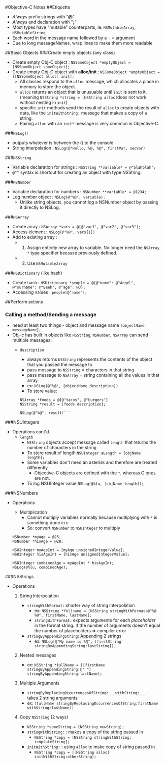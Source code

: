 #Objective-C Notes
##Etiquette
+ *Always* prefix strings with "**@**"
+ *Always* end declaration with "**;**"
+ Most types have "mutable" counterparts, ie. ```NSMutableArray```, ```NSMutableString```
+ Each word in the message name followed by a ```:``` = argument
+ Due to long messageNames, wrap lines to make them more readable

##Basic Objects
###Create empty objects (any class)
+ Create empty Obj-C object : ```NSSomeObject *emptyObject = [NSSomeObject someObject];```
+ Create empty Obj-C object with **alloc/init** : ```NSSomeObject *emptyObject = [[NSSomeObject alloc] init];```
    + All classes respond to the ```alloc``` message, which allocates a place in memory to store the object.
    + ```alloc``` returns an object that is unusuable until ```init``` is sent to it. (meaning ```NSString *string = [NSString alloc]```does not work without nesting in ```init```)
    + specific ```init``` methods send the result of ```alloc``` to create objects with data, like the ```initWithString:``` message that makes a copy of a string.
    + Pairing ```alloc``` with an ```init*``` message is very common in Objective-C.


###```NSLog()```
+ outputs whatever is between the () to the console
+ String interpolation : ```NSLog(@"Hello, %@, %@", firstVar, secVar)```

###```NSString```
+ Variable declaration for strings : ```NSString **variable* = @"blahblah";```
+ ```@""``` syntax is shortcut for creating an object with type NSString. 

###```NSNumber```
+ Variable declaration for numbers : ```NSNumber **variable* = @1234;```
+ Log number object : ```NSLog(@"%@", variable);```
    + Unlike string objects, you cannot log a NSNumber object by passing it directly to NSLog.

###```NSArray```
+ Create array : ```NSArray *vars = @[@"var1", @"var2", @"var3"];```
+ Access element : ```NSLog(@"%@", vars[1])```
+ Add to existing array :
    + 1. Assign entirely new array to variable. No longer need the ```NSArray *``` type specifier because previously defined.
    + 2. Use ```NSMutableArray```

###```NSDictionary``` (like hash)
+ Create hash : ```NSDictionary *people = @{@"name": @"Angel", @"surname": @"Baek", @"age": @3};```
+ Accessing values : ```people[@"name"];```

##Perform actions
### Calling a method/Sending a message
+ need at least two things - object and message name ```[objectName messageName];```
+ Obj-c has built in objects like ```NSString```, ```NSNumber```, ```NSArray``` can send multiple messages:
    + ```description```
        + always returns ```NSString``` represents the contents of the object that you passed the message to
        + pass message to ```NSString``` = characters in that string
        + pass message to ```NSArray``` = string containing all the values in that array
        + ex: ```NSLog(@"%@", [objectName description])```
        + To store value:
        
        ``` 
        NSArray *foods = @[@"tacos", @"burgers"]
        NSString *result = [foods description];

        NSLog(@"%@", result)```
        
###NSUIntegers
+ Operations cont'd.
   + ```length```
       + ```NSString``` objects accept message called ```length``` that returns the number of characters in the string
       + To store result of length:```NSUInteger aLength = [objName length];```
       + Some variables don't need an asterisk and therefore are treated differently
           + Objective-C objects are defined with the ```*```, whereas C ones are not.
       + To log NSUInteger value:```NSLog(@%lu, [objName length]);```

###NSNumbers
+ Operations
    + Multiplication
        + Cannot multiply variables normally because multiplying with ```*``` is something done *in c*
        + So: convert ```NSNumber``` to ```NSUInteger``` to multiply
    
    ```
    NSNumber *myAge = @25;
    NSNumber *hisAge = @28;
    
    NSUInteger myAgeInt = [myAge unsignedIntegerValue];
    NSUInteger hisAgeInt = [hisAge unsignedIntegerValue];
    
    NSUInteger combinedAge = myAgeInt * hisAgeInt;
    NSLog(@%lu, combinedAge);
    ```
###NSStrings
+ Operations
    1. String Interpolation
        + ```stringWithFormat:```:shorter way of string interpolation
            + ex: ```NSString *fullname = [NSString stringWithFormat:@"%@ %@", firstName, lastName];```
            + ```stringWithFormat:``` expects arguments for each *placeholder* in the format string. If the number of arguments doesn't equal the number of placeholders => compiler error
        + ```stringByAppendingString```: Appending 2 strings
            + ex: ```NSLog(@"My name is %@", [firstString stringByAppendingString:lastString]);```

    2. Nested messages
        + ex: ```NSString *fullName = [[firstName stringByAppendingString:@" "] stringByAppendingString:lastName]; ```
    3. Multiple Arguments
        + ```stringByReplacingOccurrencesOfString:___withString:___``` : takes 2 string arguments 
       + ex: ```[fullName stringByReplacingOccurrencesOfString:firstName withString:lastName];```
    4. Copy ```NSString``` (2 ways)
        + ```NSString *someString = [NSString newString];```
        + ```stringWithString:``` : makes a copy of the string passed in
            + ```NSString *copy = [NSString stringWithString: templateString];```
       + ```initWithString:``` : using ```alloc``` to make copy of string passed in 
           + ```NSString *copy = [[NSString alloc] initWithString:otherString];```

